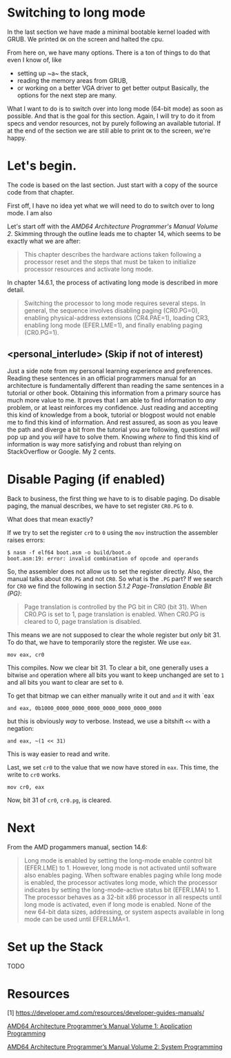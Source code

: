 # Switching to long mode
In the last section we have made a minimal bootable kernel loaded with GRUB. We printed
`OK` on the screen and halted the cpu.

From here on, we have many options. There is a ton of things to do that even I know of,
like
* setting up ~a~ the stack,
* reading the memory areas from GRUB,
* or working on a better VGA driver to get better output
Basically, the options for the next step are many. 

What I want to do is to switch over into long mode (64-bit mode) as soon as possible. And
that is the goal for this section. Again, I will try to do it from specs and vendor
resources, not by purely following an available tutorial. If at the end of the section
we are still able to print `OK` to the screen, we're happy.

# Let's begin.
The code is based on the last section. Just start with a copy of the source code from that
chapter.

First off, I have no idea yet what we will need to do to switch over to long mode. I am
also

Let's start off with the _AMD64 Architecture Programmer's Manual Volume 2_. Skimming
through the outline leads me to chapter 14, which seems to be exactly what we are after:

> This chapter describes the hardware actions taken following a processor reset and the
> steps that must be taken to initialize processor resources and activate long mode.

In chapter 14.6.1, the process of activating long mode is described in more detail.
> Switching the processor to long mode requires several steps. In general, the sequence
> involves disabling paging (CR0.PG=0), enabling physical-address extensions (CR4.PAE=1),
> loading CR3, enabling long mode (EFER.LME=1), and finally enabling paging (CR0.PG=1). 

## <personal_interlude> (Skip if not of interest)
Just a side note from my personal learning experience and preferences. Reading these
sentences in an official programmers manual for an architecture is fundamentally different
than reading the same sentences in a tutorial or other book.
Obtaining this information from a primary source has much more value to me. It proves that
I am able to find information to _any_ problem, or at least reinforces my confidence.
Just reading and accepting this kind of knowledge from a book, tutorial or blogpost
would not enable me to find this kind of information. And rest assured, as soon as you
leave the path and diverge a bit from the tutorial you are following, questions _will_
pop up and you _will_ have to solve them. Knowing _where_ to find this kind of information
is way more satisfying and robust than relying on StackOverflow or Google. My 2 cents.


# Disable Paging (if enabled)
Back to business, the first thing we have to is to disable paging. Do disable paging,
the manual describes, we have to set register `CR0.PG` to `0`.

What does that mean exactly? 

If we try to set the register `cr0` to `0` using the `mov` instruction the assembler
raises errors:

```
$ nasm -f elf64 boot.asm -o build/boot.o
boot.asm:19: error: invalid combination of opcode and operands
```

So, the assembler does not allow us to set the register directly. Also, the manual talks
about `CR0.PG` and not `CR0`. So what is the `.PG` part? If we search for `CR0` we find
the following in section _5.1.2 Page-Translation Enable Bit (PG)_:

> Page translation is controlled by the PG bit in CR0 (bit 31). When CR0.PG is set to 1,
> page translation is enabled. When CR0.PG is cleared to 0, page translation is disabled.

This means we are not supposed to clear the whole register but _only_ bit 31. To do
that, we have to temporarily store the register. We use `eax`.

```
mov eax, cr0
```

This compiles. Now we clear bit 31. To clear a bit, one generally uses a bitwise `and`
operation where all bits you want to keep unchanged are set to `1` and all bits you want
to clear are set to `0`. 

To get that bitmap we can either manually write it out and `and` it with `eax

```
and eax, 0b1000_0000_0000_0000_0000_0000_0000_0000
```

but this is obviously _way_ to verbose. Instead, we use a bitshift `<<` with a negation:
```
and eax, ~(1 << 31)
```
This is way easier to read and write.

Last, we set `cr0` to the value that we now have stored in `eax`. This time, the write
to `cr0` works.

```
mov cr0, eax
```

Now, bit 31 of `cr0`, `cr0.pg`, is cleared.

# Next


From the AMD progammers manual, section 14.6:
> Long mode is enabled by setting the long-mode enable control bit (EFER.LME) to 1.
> However, long mode is not activated until software also enables paging. When software
> enables paging while long mode is enabled, the processor activates long mode, which
> the processor indicates by setting the long-mode-active status bit (EFER.LMA) to 1.
> The processor behaves as a 32-bit x86 processor in all respects until long mode is
> activated, even if long mode is enabled. None of the new 64-bit data sizes,
> addressing, or system aspects available in long mode can be used until EFER.LMA=1.


# Set up the Stack
TODO



# Resources

[1] https://developer.amd.com/resources/developer-guides-manuals/

[AMD64 Architecture Programmer’s Manual Volume 1: Application Programming](http://support.amd.com/TechDocs/24592.pdf)

[AMD64 Architecture Programmer’s Manual Volume 2: System Programming](http://support.amd.com/TechDocs/24593.pdf)
